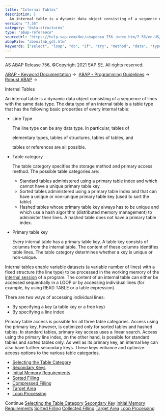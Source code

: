 ```yaml
---
title: "Internal Tables"
description: |
  An internal table is a dynamic data object consisting of a sequence of lines with the same data type. The data type of an internal table is a table type that has the following basic properties of every internal table: -   Line Type The line type can be any data type. In particular, tables of element
version: "7.56"
category: "data-structures"
type: "abap-reference"
sourceUrl: "https://help.sap.com/doc/abapdocu_756_index_htm/7.56/en-US/abenitab_gdl.htm"
abapFile: "abenitab_gdl.htm"
keywords: ["select", "loop", "do", "if", "try", "method", "data", "types", "internal-table", "abenitab", "gdl"]
---
```


* * *

AS ABAP Release 756, ©Copyright 2021 SAP SE. All rights reserved.

[ABAP - Keyword Documentation](https://help.sap.com/doc/abapdocu_756_index_htm/7.56/en-US/abenabap.htm) →  [ABAP - Programming Guidelines](https://help.sap.com/doc/abapdocu_756_index_htm/7.56/en-US/abenabap_pgl.htm) →  [Robust ABAP](https://help.sap.com/doc/abapdocu_756_index_htm/7.56/en-US/abenrobust_abap_gdl.htm) → 

Internal Tables

An internal table is a dynamic data object consisting of a sequence of lines with the same data type. The data type of an internal table is a table type that has the following basic properties of every internal table:

-   Line Type
    
    The line type can be any data type. In particular, tables of
    
    elementary types, tables of structures, tables of tables, and
    
    tables or references are all possible.
    
-   Table category
    
    The table category specifies the storage method and primary access method. The possible table categories are:
    
    -   Standard tables administered using a primary table index and which cannot have a unique primary table key.
    -   Sorted tables administered using a primary table index and that can have a unique or non-unique primary table key (used to sort the table).
    -   Hashed tables whose primary table key always has to be unique and which use a hash algorithm (distributed memory management) to administer their lines. A hashed table does not have a primary table index.
-   Primary table key
    
    Every internal table has a primary table key. A table key consists of columns from the internal table. The content of these columns identifies table lines. The table category determines whether a key is unique or non-unique.
    

Internal tables enable variable datasets (a variable number of lines) with a fixed structure (the line type) to be processed in the working memory of the [internal session](https://help.sap.com/doc/abapdocu_756_index_htm/7.56/en-US/abeninternal_session_glosry.htm "Glossary Entry") of a program. The content of an internal table can either be accessed sequentially in a LOOP or by accessing individual lines (for example, by using READ TABLE or a table expression).

There are two ways of accessing individual lines:

-   By specifying a key (a table key or a free key)
-   By specifying a line index

Primary table access is possible for all three table categories. Access using the primary key, however, is optimized only for sorted tables and hashed tables. In standard tables, primary key access uses a linear search. Access using the primary line index, on the other hand, is possible for standard tables and sorted tables only. As well as its primary key, an internal key can also have further secondary keys. These keys enhance and optimize access options to the various table categories.

-   [Selecting the Table Category](https://help.sap.com/doc/abapdocu_756_index_htm/7.56/en-US/abenselect_table_type_guidl.htm "Guideline")
-   [Secondary Keys](https://help.sap.com/doc/abapdocu_756_index_htm/7.56/en-US/abensecondary_key_guidl.htm "Guideline")
-   [Initial Memory Requirements](https://help.sap.com/doc/abapdocu_756_index_htm/7.56/en-US/abeninitial_memory_requ_guidl.htm "Guideline")
-   [Sorted Filling](https://help.sap.com/doc/abapdocu_756_index_htm/7.56/en-US/abensort_guidl.htm "Guideline")
-   [Compressed Filling](https://help.sap.com/doc/abapdocu_756_index_htm/7.56/en-US/abencollect_guidl.htm "Guideline")
-   [Target Area](https://help.sap.com/doc/abapdocu_756_index_htm/7.56/en-US/abentable_output_guidl.htm "Guideline")
-   [Loop Processing](https://help.sap.com/doc/abapdocu_756_index_htm/7.56/en-US/abenloop_guidl.htm "Guideline")

Continue
[Selecting the Table Category](https://help.sap.com/doc/abapdocu_756_index_htm/7.56/en-US/abenselect_table_type_guidl.htm)
[Secondary Key](https://help.sap.com/doc/abapdocu_756_index_htm/7.56/en-US/abensecondary_key_guidl.htm)
[Initial Memory Requirements](https://help.sap.com/doc/abapdocu_756_index_htm/7.56/en-US/abeninitial_memory_requ_guidl.htm)
[Sorted Filling](https://help.sap.com/doc/abapdocu_756_index_htm/7.56/en-US/abensort_guidl.htm)
[Collected Filling](https://help.sap.com/doc/abapdocu_756_index_htm/7.56/en-US/abencollect_guidl.htm)
[Target Area](https://help.sap.com/doc/abapdocu_756_index_htm/7.56/en-US/abentable_output_guidl.htm)
[Loop Processing](https://help.sap.com/doc/abapdocu_756_index_htm/7.56/en-US/abenloop_guidl.htm)